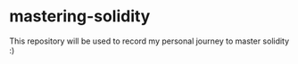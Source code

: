 # mastering-solidity
This repository will be used to record my personal journey to master solidity :) 
